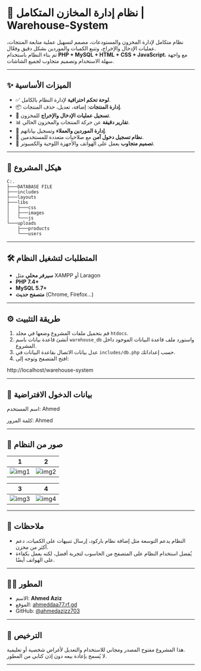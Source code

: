 
# 🏪 نظام إدارة المخازن المتكامل | Warehouse-System

نظام متكامل لإدارة المخزون والمستودعات، مصمم لتسهيل عملية متابعة المنتجات، عمليات الإدخال والإخراج، وتتبع الكميات والموردين بشكل دقيق وفعّال.  
تم بناء النظام باستخدام **PHP + MySQL + HTML + CSS + JavaScript**، مع واجهة سهلة الاستخدام وتصميم متجاوب لجميع الشاشات.

---

## ✨ الميزات الأساسية

- ✅ **لوحة تحكم احترافية** لإدارة النظام بالكامل.
- 📦 **إدارة المنتجات**: إضافة، تعديل، حذف المنتجات.
- 🚚 **تسجيل عمليات الإدخال والإخراج** للمخزون.
- 📊 **تقارير دقيقة** عن حركة المنتجات والمخزون الحالي.
- 🧾 **إدارة الموردين والعملاء** وتسجيل بياناتهم.
- 🔐 **نظام تسجيل دخول آمن** مع صلاحيات متعددة للمستخدمين.
- 📱 **تصميم متجاوب** يعمل على الهواتف والأجهزة اللوحية والكمبيوتر.

---

## 📂 هيكل المشروع
```
C:.
├───DATABASE FILE
├───includes
├───layouts
├───libs
│   ├───css
│   ├───images
│   └───js
└───uploads
    ├───products
    └───users
```
---

## 🛠️ المتطلبات لتشغيل النظام

- **سيرفر محلي** مثل XAMPP أو Laragon
- **PHP 7.4+**
- **MySQL 5.7+**
- **متصفح حديث** (Chrome, Firefox...)

---

## ⚙️ طريقة التثبيت

1. قم بتحميل ملفات المشروع وضعها في مجلد `htdocs`.
2. أنشئ قاعدة بيانات باسم `warehouse_db` واستورد ملف قاعدة البيانات الموجود داخل المشروع.
3. عدل بيانات الاتصال بقاعدة البيانات في `includes/db.php` حسب إعداداتك.
4. افتح المتصفح وتوجه إلى:

http://localhost/warehouse-system

---

## 🔐 بيانات الدخول الافتراضية

اسم المستخدم: Ahmed

كلمة المرور: Ahmed

---

## 📸 صور من النظام

|  1 |  2  |
|--------|--------|
| ![img1](https://i.postimg.cc/RZKW354N/image.png) | ![img2](https://i.postimg.cc/nLxCBRhT/image.png) |

|    3   |    4   |
|--------|--------|
| ![img3](https://i.postimg.cc/fbvkKc3s/image.png) | ![img4](https://i.postimg.cc/ydYxrD9Z/image.png) |


---

## 📌 ملاحظات

- النظام يدعم التوسعة مثل إضافة نظام باركود، إرسال تنبيهات على الكميات، دعم أكثر من مخزن.
- يُفضل استخدام النظام على المتصفح من الحاسوب لتجربة أفضل، لكنه يعمل بكفاءة على الهواتف أيضًا.

---

## 🧑‍💻 المطور

- الاسم: **Ahmed Aziz**
- الموقع: [ahmeddaa77.rf.gd](https://ahmeddaa77.rf.gd)
- GitHub: [@ahmedazizz703](https://github.com/ahmedazizz703)

---

## 📃 الترخيص

هذا المشروع مفتوح المصدر ومجاني للاستخدام والتعديل لأغراض شخصية أو تعليمية.  
لا يُسمح بإعادة بيعه دون إذن كتابي من المطور.

---
